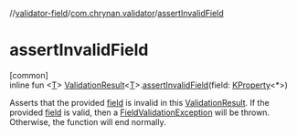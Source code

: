 //[validator-field](../../index.md)/[com.chrynan.validator](index.md)/[assertInvalidField](assert-invalid-field.md)

# assertInvalidField

[common]\
inline fun &lt;[T](assert-invalid-field.md)&gt; [ValidationResult](../../../validator-core/validator-core/com.chrynan.validator/-validation-result/index.md)&lt;[T](assert-invalid-field.md)&gt;.[assertInvalidField](assert-invalid-field.md)(field: [KProperty](https://kotlinlang.org/api/latest/jvm/stdlib/kotlin.reflect/-k-property/index.html)&lt;*&gt;)

Asserts that the provided [field](assert-invalid-field.md) is invalid in this [ValidationResult](../../../validator-core/validator-core/com.chrynan.validator/-validation-result/index.md). If the provided [field](assert-invalid-field.md) is valid, then a [FieldValidationException](-field-validation-exception/index.md) will be thrown. Otherwise, the function will end normally.
